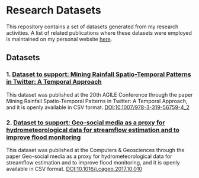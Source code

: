 # Research Datasets

This repository contains a set of datasets generated from my research activities. A list of related publications where these datasets were employed is maintained on my personal website [here](http://pessoal.utfpr.edu.br/sidgleyandrade).

## Datasets

### 1. [Dataset to support: Mining Rainfall Spatio-Temporal Patterns in Twitter: A Temporal Approach](https://github.com/sidgleyandrade/research-datasets/tree/master/AGILE2017)

This dataset was published at the 20th AGILE Conference through the paper Mining Rainfall Spatio-Temporal Patterns in Twitter: A Temporal Approach, and it is openly available in CSV format. [DOI:10.1007/978-3-319-56759-4_2](http://dx.doi.org/10.1007/978-3-319-56759-4_2)

### 2. [Dataset to support: Geo-social media as a proxy for hydrometeorological data for streamflow estimation and to improve flood monitoring](https://github.com/agora-research-group/datasets/tree/master/C&G017)

This dataset was published at the Computers & Geosciences through the paper Geo-social media as a proxy for hydrometeorological data for streamflow estimation and to improve flood monitoring, and it is openly available in CSV format. [DOI:10.1016/j.cageo.2017.10.010](https://doi.org/10.1016/j.cageo.2017.10.010)
